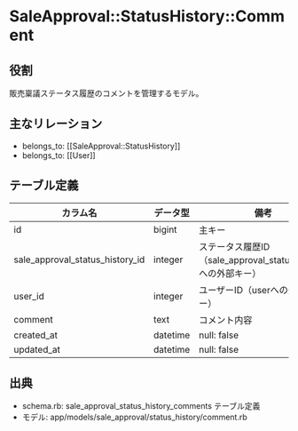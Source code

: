 # SaleApproval::StatusHistory::Comment

## 役割
販売稟議ステータス履歴のコメントを管理するモデル。

## 主なリレーション
- belongs_to: [[SaleApproval::StatusHistory]]
- belongs_to: [[User]]

## テーブル定義

| カラム名 | データ型 | 備考 |
|---|---|---|
| id | bigint | 主キー |
| sale_approval_status_history_id | integer | ステータス履歴ID（sale_approval_status_historyへの外部キー） |
| user_id | integer | ユーザーID（userへの外部キー） |
| comment | text | コメント内容 |
| created_at | datetime | null: false |
| updated_at | datetime | null: false |

## 出典
- schema.rb: sale_approval_status_history_comments テーブル定義
- モデル: app/models/sale_approval/status_history/comment.rb 